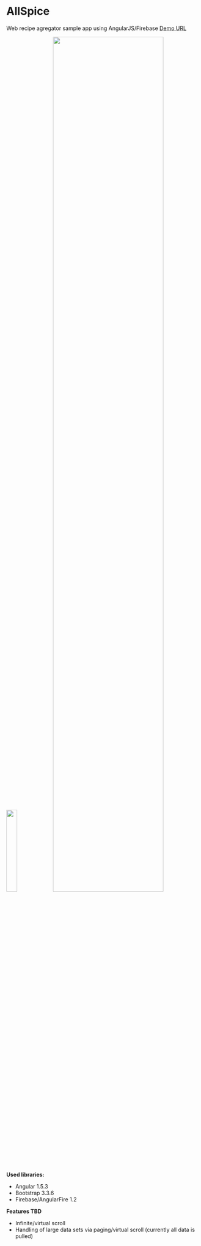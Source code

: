 # AllSpice
Web recipe agregator sample app using AngularJS/Firebase [Demo URL](https://amber-heat-8766.firebaseapp.com/)

<img src="https://dl.dropboxusercontent.com/u/274769/allspice_screen_mobile.jpg" width="23.4%">
<img src="https://dl.dropboxusercontent.com/u/274769/allspice_screen.jpg" width="75.7%">

**Used libraries:**
- Angular 1.5.3
- Bootstrap 3.3.6
- Firebase/AngularFire 1.2

**Features TBD**
- Infinite/virtual scroll
- Handling of large data sets via paging/virtual scroll (currently all data is pulled)

